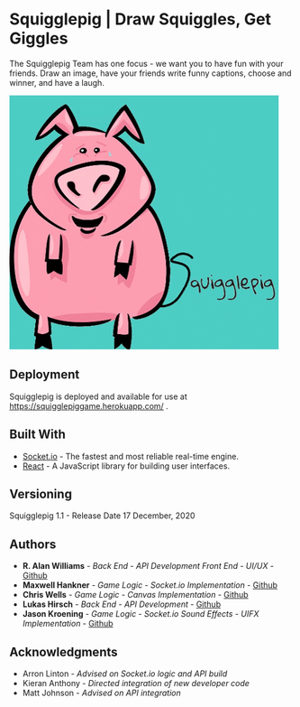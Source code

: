 # Squigglepig | Draw Squiggles, Get Giggles

The Squigglepig Team has one focus - we want you to have fun with your friends. Draw an image, have your friends write funny captions, choose and winner, and have a laugh.

![Squigglepig Laughing](client/src/assets/images/squigglepig_laugh.gif)

## Deployment

Squigglepig is deployed and available for use at https://squigglepiggame.herokuapp.com/ . 

## Built With

* [Socket.io](https://socket.io/) - The fastest and most reliable real-time engine.
* [React](https://reactjs.org/) - A JavaScript library for building user interfaces.

## Versioning

Squigglepig 1.1 - Release Date 17 December, 2020

## Authors

* **R. Alan Williams** - *Back End - API Development Front End - UI/UX* - [Github](https://github.com/rwilliams01101)
* **Maxwell Hankner** - *Game Logic - Socket.io Implementation* - [Github](https://github.com/maxwellhankner)
* **Chris Wells** - *Game Logic - Canvas Implementation* - [Github](https://github.com/chriswells1995/)
* **Lukas Hirsch** - *Back End - API Development* - [Github](https://github.com/lhirsch1)
* **Jason Kroening** - *Game Logic - Socket.io Sound Effects - UIFX Implementation* - [Github](https://github.com/skvisual)

## Acknowledgments

* Arron Linton - *Advised on Socket.io logic and API build*
* Kieran Anthony - *Directed integration of new developer code*
* Matt Johnson - *Advised on API integration*
